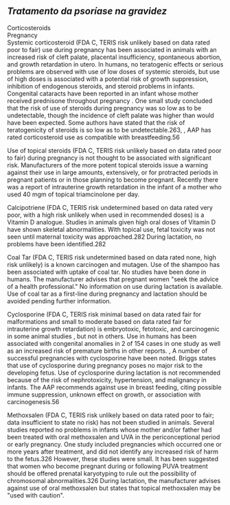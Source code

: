 ## ***Tratamento da psoríase na gravidez***


Corticosteroids  
Pregnancy  
Systemic corticosteroid (FDA C, TERIS risk unlikely based on data rated poor to fair) use during pregnancy has been associated in animals with an increased risk of cleft palate, placental insufficiency, spontaneous abortion, and growth retardation in utero. In humans, no teratogenic effects or serious problems are observed with use of low doses of systemic steroids, but use of high doses is associated with a potential risk of growth suppression, inhibition of endogenous steroids, and steroid problems in infants. Congenital cataracts have been reported in an infant whose mother received prednisone throughout pregnancy . One small study concluded that the risk of use of steroids during pregnancy was so low as to be undetectable, though the incidence of cleft palate was higher than would have been expected. Some authors have stated that the risk of teratogenicity of steroids is so low as to be undetectable.263, , AAP has rated corticosteroid use as compatible with breastfeeding.56 

Use of topical steroids (FDA C, TERIS risk unlikely based on data rated poor to fair) during pregnancy is not thought to be associated with significant risk. Manufacturers of the more potent topical steroids issue a warning against their use in large amounts, extensively, or for protracted periods in pregnant patients or in those planning to become pregnant. Recently there was a report of intrauterine growth retardation in the infant of a mother who used 40 mgm of topical triamcinolone per day. 

Calcipotriene (FDA C, TERIS risk undetermined based on data rated very poor, with a high risk unlikely when used in recommended doses) is a Vitamin D analogue. Studies in animals given high oral doses of Vitamin D have shown skeletal abnormalities. With topical use, fetal toxicity was not seen until maternal toxicity was approached.282 During lactation, no problems have been identified.282 

Coal Tar (FDA C, TERIS risk undetermined based on data rated none, high risk unlikely) is a known carcinogen and mutagen. Use of the shampoo has been associated with uptake of coal tar. No studies have been done in humans. The manufacturer advises that pregnant women "seek the advice of a health professional." No information on use during lactation is available. Use of coal tar as a first-line during pregnancy and lactation should be avoided pending further information.

Cyclosporine (FDA C, TERIS risk minimal based on data rated fair for malformations and small to moderate based on data rated fair for intrauterine growth retardation) is embryotoxic, fetotoxic, and carcinogenic in some animal studies , but not in others. Use in humans has been associated with congenital anomalies in 2 of 154 cases in one study as well as an increased risk of premature births in other reports. , A number of successful pregnancies with cyclosporine have been noted. Briggs states that use of cyclosporine during pregnancy poses no major risk to the developing fetus. Use of cyclosporine during lactation is not recommended because of the risk of nephrotoxicity, hypertension, and malignancy in infants. The AAP recommends against use in breast feeding, citing possible immune suppression, unknown effect on growth, or association with carcinogenesis.56

Methoxsalen (FDA C, TERIS risk unlikely based on data rated poor to fair; data insufficient to state no risk) has not been studied in animals. Several studies reported no problems in infants whose mother and/or father had been treated with oral methoxsalen and UVA in the periconceptional period or early pregnancy. One study included pregnancies which occurred one or more years after treatment, and did not identify any increased risk of harm to the fetus.326 However, these studies were small. It has been suggested that women who become pregnant during or following PUVA treatment should be offered prenatal karyotyping to rule out the possibility of chromosomal abnormalities.326 During lactation, the manufacturer advises against use of oral methoxsalen but states that topical methoxsalen may be "used with caution". 

